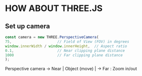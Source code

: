 # HOW ABOUT THREE.JS

## Set up camera

```Javascript
const camera = new THREE.PerspectiveCamera(
75,                     // Field of View (FOV) in degrees
window.innerWidth / window.innerHeight,  // Aspect ratio
0.1,                    // Near clipping plane distance
1000                    // Far clipping plane distance
);
```

Perspective camera  -> Near | Object (move) | -> Far  : Zoom in/out  